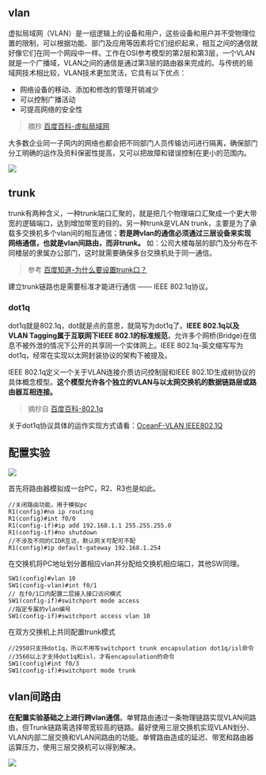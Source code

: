 ## vlan

虚拟局域网（VLAN）是一组逻辑上的设备和用户，这些设备和用户并不受物理位置的限制，可以根据功能、部门及应用等因素将它们组织起来，相互之间的通信就好像它们在同一个网段中一样。工作在OSI参考模型的第2层和第3层，一个VLAN就是一个广播域，VLAN之间的通信是通过第3层的路由器来完成的。与传统的局域网技术相比较，VLAN技术更加灵活，它具有以下优点： 
* 网络设备的移动、添加和修改的管理开销减少
* 可以控制广播活动
* 可提高网络的安全性

> 摘抄 [百度百科-虚拟局域网](https://baike.baidu.com/item/%E8%99%9A%E6%8B%9F%E5%B1%80%E5%9F%9F%E7%BD%91/419962?fromtitle=VLAN)

大多数企业同一子网内的网络也都会把不同部门人员传输访问进行隔离，确保部门分工明确的运作及资料保密性提高，又可以把故障和错误控制在更小的范围内。

![](https://i.postimg.cc/qRQCHSJW/57-31.png)

## trunk

trunk有两种含义，一种trunk端口汇聚的，就是把几个物理端口汇聚成一个更大带宽的逻辑端口，达到增加带宽的目的。另一种trunk是VLAN trunk，主要是为了承载多交换机多个vlan间的相互通信；**若是跨vlan的通信必须通过三层设备来实现网络通信，也就是vlan间路由，而非trunk。** 如：公司大楼每层的部门及分布在不同楼层的隶属办公部门，这时就需要确保多台交换机处于同一通信。

> 参考 [百度知道-为什么要设置trunk口？](https://zhidao.baidu.com/question/276567832.html)

建立trunk链路也是需要标准才能进行通信 —— IEEE 802.1q协议。

### dot1q

dot1q就是802.1q，dot就是点的意思，就简写为dot1q了。**IEEE 802.1q以及VLAN Tagging属于互联网下IEEE 802.1的标准规范**，允许多个网桥(Bridge)在信息不被外泄的情况下公开的共享同一个实体网上。IEEE 802.1q-英文缩写写为dot1q，经常在实现以太网封装协议的架构下被提及。

IEEE 802.1q定义一个关于VLAN连接介质访问控制层和IEEE 802.1D生成树协议的具体概念模型。**这个模型允许各个独立的VLAN与以太网交换机的数据链路层或路由器互相连接。**

> 摘抄自 [百度百科-802.1q](https://baike.baidu.com/item/802.1q)

关于dot1q协议具体的运作实现方式请看：[OceanF-VLAN IEEE802.1Q](https://www.cnblogs.com/OceanF/p/9230299.html)

## 配置实验

![](https://i.postimg.cc/LsJ4HWvw/21-46.png)

首先将路由器模拟成一台PC，R2、R3也是如此。

```ios
//关闭路由功能，用于模拟pc
R1(config)#no ip routing
R1(config)#int f0/0
R1(config-if)#ip add 192.168.1.1 255.255.255.0
R1(config-if)#no shutdown
//不涉及不同的CIDR互访，默认网关可配可不配
R1(config)#ip default-gateway 192.168.1.254
```

在交换机将PC地址划分置相应vlan并分配给交换机相应端口，其他SW同理。


```ios
SW1(config)#vlan 10
SW1(config-vlan)#int f0/1
// 在f0/1口内配置二层接入接口访问模式
SW1(config-if)#switchport mode access 
//指定专属的vlan编号
SW1(config-if)#switchport access vlan 10
```
在双方交换机上共同配置trunk模式

```ios
//2950只支持dot1q，所以不用写switchport trunk encapsulation dot1q/isl命令
//3560以上才支持dot1q和isl，才有encapsulation的命令
SW1(config)#int f0/3
SW1(config-if)#switchport mode trunk
```

## vlan间路由 

**在配置实验基础之上进行跨vlan通信**。单臂路由通过一条物理链路实现VLAN间路由，但Trunk链路需选择带宽较高的链路。最好使用三层交换机实现VLAN划分、VLAN内部二层交换和VLAN间路由的功能。单臂路由造成的延迟、带宽和路由器运算压力，使用三层交换机可以得到解决。

![](https://i.postimg.cc/wMJXvgjs/27-05.png)



